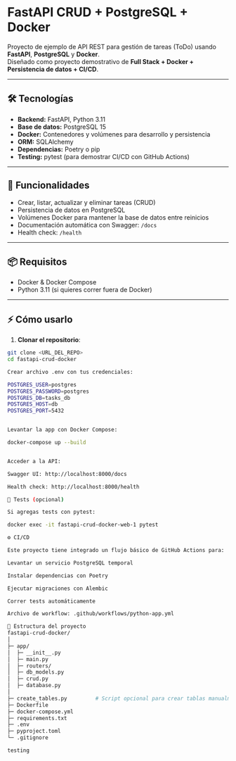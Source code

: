 # FastAPI CRUD + PostgreSQL + Docker

Proyecto de ejemplo de API REST para gestión de tareas (ToDo) usando **FastAPI**, **PostgreSQL** y **Docker**.  
Diseñado como proyecto demostrativo de **Full Stack + Docker + Persistencia de datos + CI/CD**.

---

## 🛠 Tecnologías

- **Backend:** FastAPI, Python 3.11  
- **Base de datos:** PostgreSQL 15  
- **Docker:** Contenedores y volúmenes para desarrollo y persistencia  
- **ORM:** SQLAlchemy  
- **Dependencias:** Poetry o pip  
- **Testing:** pytest (para demostrar CI/CD con GitHub Actions)  

---

## 🚀 Funcionalidades

- Crear, listar, actualizar y eliminar tareas (CRUD)  
- Persistencia de datos en PostgreSQL  
- Volúmenes Docker para mantener la base de datos entre reinicios  
- Documentación automática con Swagger: `/docs`  
- Health check: `/health`  

---

## 📦 Requisitos

- Docker & Docker Compose  
- Python 3.11 (si quieres correr fuera de Docker)  

---

## ⚡ Cómo usarlo

1. **Clonar el repositorio**:

```bash
git clone <URL_DEL_REPO>
cd fastapi-crud-docker

Crear archivo .env con tus credenciales:

POSTGRES_USER=postgres
POSTGRES_PASSWORD=postgres
POSTGRES_DB=tasks_db
POSTGRES_HOST=db
POSTGRES_PORT=5432


Levantar la app con Docker Compose:

docker-compose up --build


Acceder a la API:

Swagger UI: http://localhost:8000/docs

Health check: http://localhost:8000/health

🧪 Tests (opcional)

Si agregas tests con pytest:

docker exec -it fastapi-crud-docker-web-1 pytest

⚙️ CI/CD

Este proyecto tiene integrado un flujo básico de GitHub Actions para:

Levantar un servicio PostgreSQL temporal

Instalar dependencias con Poetry

Ejecutar migraciones con Alembic

Correr tests automáticamente

Archivo de workflow: .github/workflows/python-app.yml

📁 Estructura del proyecto
fastapi-crud-docker/
│
├─ app/
│  ├─ __init__.py
│  ├─ main.py
│  ├─ routers/
│  ├─ db_models.py
│  ├─ crud.py
│  ├─ database.py
│
├─ create_tables.py         # Script opcional para crear tablas manualmente
├─ Dockerfile
├─ docker-compose.yml
├─ requirements.txt
├─ .env
├─ pyproject.toml
└─ .gitignore

testing